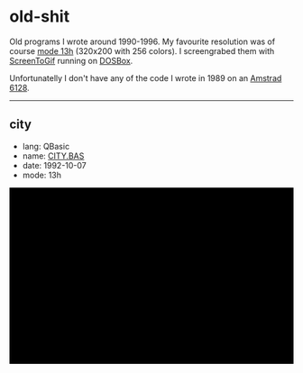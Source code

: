 # old-shit
Old programs I wrote around 1990-1996. My favourite resolution was of course [mode 13h](https://en.wikipedia.org/wiki/Mode_13h) (320x200 with 256 colors). I screengrabed them with [ScreenToGif](http://www.screentogif.com/) running on [DOSBox](https://www.dosbox.com/).

Unfortunatelly I don't have any of the code I wrote in 1989 on an [Amstrad 6128](https://en.wikipedia.org/wiki/Amstrad_CPC#CPC6128).

---
## city
- lang: QBasic
- name: [CITY.BAS](CITY.BAS)
- date: 1992-10-07
- mode: 13h

![city](assets/city.gif)
